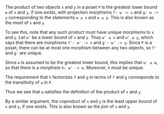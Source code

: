 The product of two objects `x` and `y` in a poset `P` is the greatest lower bound `w` of `x` and `y`, if one exists, with projection morphisms `f: w -> x` and `g: w -> y` corresponding to the statements `w ≤ x` and `w ≤ y`. This is also known as the _meet_ of `x` and `y`.

To see this, note that any such product must have unique morphisms to `x` and `y`. Let `w'` be a lower bound of `x` and `y`. Thus `w' ≤ x` and `w' ≤ y`, which says that there are morphisms `f': w' -> x` and `g': w' -> y`. Since `P` is a poset, there can be at most one morphism between any two objects, so `f'` and `g'` are unique. 

Since `w` is assumed to be the greatest lower bound, this implies that `w' ≤ w`, so that there is a morphism `h: w' -> w`. Moreover, `h` must be unique. 

The requirement that `h` factorizes `f` and `g` in terms of `f` and `g` corresponds to the transitivity of `≤` in `P`.

Thus we see that `w` satisfies the definition of the product of `x` and `y`.

By a similar argument, the coproduct of `x` and `y` is the least upper bound of `x` and `y`, if one exists. This is also known as the _join_ of `x` and `y`.